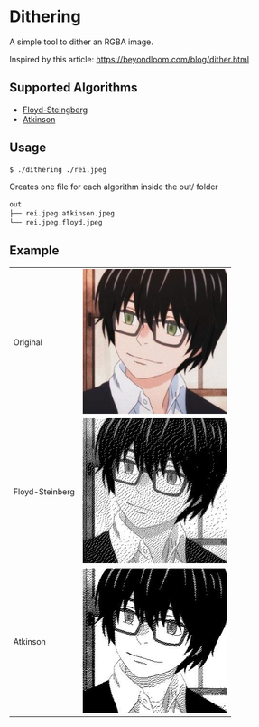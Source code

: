 # Dithering

A simple tool to dither an RGBA image.

Inspired by this article: https://beyondloom.com/blog/dither.html

## Supported Algorithms
- [Floyd-Steingberg](https://en.wikipedia.org/wiki/Floyd-Steinberg_dithering)
- [Atkinson](https://en.wikipedia.org/wiki/Atkinson_dithering)

## Usage

```bash
$ ./dithering ./rei.jpeg
```
Creates one file for each algorithm inside the out/ folder
```
out
├── rei.jpeg.atkinson.jpeg
└── rei.jpeg.floyd.jpeg
```

## Example

<table>
  <tr>
    <td><p>Original</p></td>
    <td><img src=".docs/rei.jpeg" alt="Original" style="width: 256px;"/></td>
  </tr>
  <tr>
    <td><p>Floyd-Steinberg</p></td>
    <td><img src=".docs/rei.floyd.jpeg" alt="Floyd Steinberg" style="width: 256px;"/></td>
  </tr>
  <tr>
    <td><p>Atkinson</p></td>
    <td><img src=".docs/rei.atkinson.jpeg" alt="Atkinson" style="width: 256px;"/></td>
  </tr>
</table>